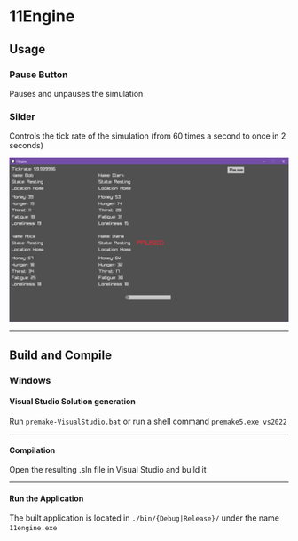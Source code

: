# 11Engine

## Usage
### Pause Button
Pauses and unpauses the simulation
### Silder
Controls the tick rate of the simulation (from 60 times a second to once in 2 seconds)

![Graphical User Interface](/doc/app-gui.png "gui")

---

## Build and Compile
### Windows
#### Visual Studio Solution generation
Run `premake-VisualStudio.bat` or run a shell command `premake5.exe vs2022`

---

#### Compilation
Open the resulting .sln file in Visual Studio and build it

---

#### Run the Application
The built application is located in `./bin/{Debug|Release}/` under the name `11engine.exe`